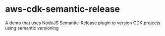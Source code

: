 # aws-cdk-semantic-release
A demo that uses NodeJS Semantic-Release plugin to version CDK projects using semantic versioning
